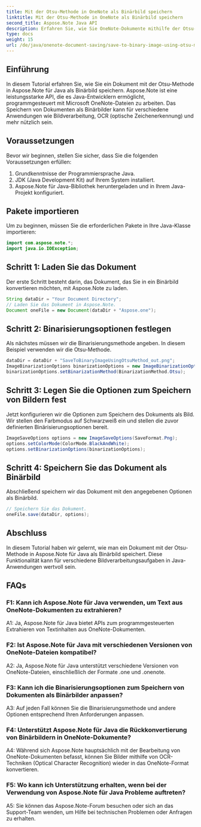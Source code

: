 ```yaml
---
title: Mit der Otsu-Methode in OneNote als Binärbild speichern
linktitle: Mit der Otsu-Methode in OneNote als Binärbild speichern
second_title: Aspose.Note Java API
description: Erfahren Sie, wie Sie OneNote-Dokumente mithilfe der Otsu-Methode mit Aspose.Note für Java als Binärbilder speichern. Erweitern Sie die Fähigkeiten Ihrer Java-App mit Aspose.Note.
type: docs
weight: 15
url: /de/java/onenote-document-saving/save-to-binary-image-using-otsu-method/
---
```

## Einführung

In diesem Tutorial erfahren Sie, wie Sie ein Dokument mit der Otsu-Methode in Aspose.Note für Java als Binärbild speichern. Aspose.Note ist eine leistungsstarke API, die es Java-Entwicklern ermöglicht, programmgesteuert mit Microsoft OneNote-Dateien zu arbeiten. Das Speichern von Dokumenten als Binärbilder kann für verschiedene Anwendungen wie Bildverarbeitung, OCR (optische Zeichenerkennung) und mehr nützlich sein.

## Voraussetzungen

Bevor wir beginnen, stellen Sie sicher, dass Sie die folgenden Voraussetzungen erfüllen:
1. Grundkenntnisse der Programmiersprache Java.
2. JDK (Java Development Kit) auf Ihrem System installiert.
3. Aspose.Note für Java-Bibliothek heruntergeladen und in Ihrem Java-Projekt konfiguriert.

## Pakete importieren

Um zu beginnen, müssen Sie die erforderlichen Pakete in Ihre Java-Klasse importieren:
```java
import com.aspose.note.*;
import java.io.IOException;
```

## Schritt 1: Laden Sie das Dokument

Der erste Schritt besteht darin, das Dokument, das Sie in ein Binärbild konvertieren möchten, mit Aspose.Note zu laden.
```java
String dataDir = "Your Document Directory";
// Laden Sie das Dokument in Aspose.Note.
Document oneFile = new Document(dataDir + "Aspose.one");
```

## Schritt 2: Binarisierungsoptionen festlegen
Als nächstes müssen wir die Binarisierungsmethode angeben. In diesem Beispiel verwenden wir die Otsu-Methode.
```java
dataDir = dataDir + "SaveToBinaryImageUsingOtsuMethod_out.png";
ImageBinarizationOptions binarizationOptions = new ImageBinarizationOptions();
binarizationOptions.setBinarizationMethod(BinarizationMethod.Otsu);
```

## Schritt 3: Legen Sie die Optionen zum Speichern von Bildern fest
Jetzt konfigurieren wir die Optionen zum Speichern des Dokuments als Bild. Wir stellen den Farbmodus auf Schwarzweiß ein und stellen die zuvor definierten Binärisierungsoptionen bereit.
```java
ImageSaveOptions options = new ImageSaveOptions(SaveFormat.Png);
options.setColorMode(ColorMode.BlackAndWhite);
options.setBinarizationOptions(binarizationOptions);
```

## Schritt 4: Speichern Sie das Dokument als Binärbild
Abschließend speichern wir das Dokument mit den angegebenen Optionen als Binärbild.
```java
// Speichern Sie das Dokument.
oneFile.save(dataDir, options);
```

## Abschluss
In diesem Tutorial haben wir gelernt, wie man ein Dokument mit der Otsu-Methode in Aspose.Note für Java als Binärbild speichert. Diese Funktionalität kann für verschiedene Bildverarbeitungsaufgaben in Java-Anwendungen wertvoll sein.

## FAQs

### F1: Kann ich Aspose.Note für Java verwenden, um Text aus OneNote-Dokumenten zu extrahieren?

A1: Ja, Aspose.Note für Java bietet APIs zum programmgesteuerten Extrahieren von Textinhalten aus OneNote-Dokumenten.

### F2: Ist Aspose.Note für Java mit verschiedenen Versionen von OneNote-Dateien kompatibel?

A2: Ja, Aspose.Note für Java unterstützt verschiedene Versionen von OneNote-Dateien, einschließlich der Formate .one und .onenote.

### F3: Kann ich die Binarisierungsoptionen zum Speichern von Dokumenten als Binärbilder anpassen?

A3: Auf jeden Fall können Sie die Binarisierungsmethode und andere Optionen entsprechend Ihren Anforderungen anpassen.

### F4: Unterstützt Aspose.Note für Java die Rückkonvertierung von Binärbildern in OneNote-Dokumente?

A4: Während sich Aspose.Note hauptsächlich mit der Bearbeitung von OneNote-Dokumenten befasst, können Sie Bilder mithilfe von OCR-Techniken (Optical Character Recognition) wieder in das OneNote-Format konvertieren.

### F5: Wo kann ich Unterstützung erhalten, wenn bei der Verwendung von Aspose.Note für Java Probleme auftreten?

A5: Sie können das Aspose.Note-Forum besuchen oder sich an das Support-Team wenden, um Hilfe bei technischen Problemen oder Anfragen zu erhalten.